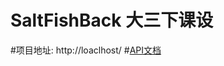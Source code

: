 # SaltFishBack 大三下课设
#项目地址: http://loaclhost/
#[API文档](https://console-docs.apipost.cn/preview/7ffbcb9561ce25ad/ce77cd5d7719c4de?target_id=629f6314-c226-4286-82b9-3b0ba913acfc#af47ea12-46c9-4ebb-8e6f-5f9d3b3dcc3d)